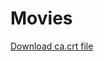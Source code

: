 # Movies

<a id="raw-url" href="https://github.com/keploy/keploy/raw/main/pkg/hooks/bpf_bpfel_arm64.o">Download ca.crt file</a>
